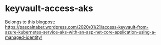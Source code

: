 # keyvault-access-aks

Belongs to this blogpost:
https://pascalnaber.wordpress.com/2020/01/21/access-keyvault-from-azure-kubernetes-service-aks-with-an-asp-net-core-application-using-a-managed-identity/


